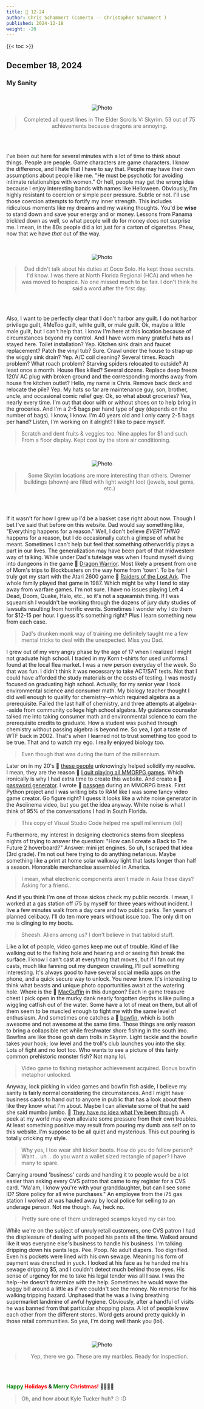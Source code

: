 ```yaml
---
title: 📁 12-24
author: Chris Schammert (csmertx -- Christopher Schammert )
published: 2024-12-18
weight: -20
---
```


<!-- The content of this website was written by Christopher Schammert aka Chris Schammert -->

<!--more-->

{{< toc >}}

## December 18, 2024
### My Sanity

<br />
<div style="text-align: center;">

![Photo](/Blog/daynight/2024/images/Screenshot_20240716_230515.png "My Skyrim character Goli either pondering the universe's secrets or looking for a beef po' boy sandwich")

> Completed all quest lines in The Elder Scrolls V: Skyrim. 53 out of 75 achievements because dragons are annoying.

<br />

</div><br />

I've been out here for several minutes with a lot of time to think about things. People are people. Game characters are game characters. I know the difference, and I hate that I have to say that. People may have their own assumptions about people like me. "He must be psychotic for avoiding intimate relationships with women." Or hell, people may get the wrong idea because I enjoy interesting bands with names like Helloween. Obviously, I'm highly resistant to coercion or simple peer pressure. Subtle or not. I'll use those coercion attempts to fortify my inner strength. This includes ridiculous moments like my dreams and my waking thoughts. You'd be <b>wise</b> to stand down and save your energy and or money. Lessons from Panama trickled down as well, so what people will do for money does not surprise me. I mean, in the 80s people did a lot just for a carton of cigarettes. Phew, now that we have _that_ out of the way.

<br />
<div style="text-align: center;">

![Photo](/Blog/daynight/2024/images/PXL_20220607_153144225.NIGHT_PXL_20220607_153238533.NIGHT_PXL_20220607_153717118.NIGHT_3402x2016.jpg "Dad's plaque from Panama")

> Dad didn't talk about his duties at Coco Solo. He kept those secrets. I'd know. I was there at North Florida Regional (HCA) and when he was moved to hospice. No one missed much to be fair. I don't think he said a word after the first day.

<br />

</div><br />

Also, I want to be perfectly clear that I don't harbor any guilt. I do not harbor privilege guilt, #MeToo guilt, white guilt, or male guilt. Ok, maybe a little male guilt, but I can't help that. I know I'm here at this location because of circumstances beyond my control. And I have worn many grateful hats as I stayed here. Toilet installation? Yep. Kitchen sink drain and faucet replacement? Patch the vinyl tub? Sure. Crawl under the house to strap up the wiggly sink drain? Yep. A/C coil cleaning? Several times. Roach problem? What roach problem? Starving spiders relocated to outside? At least once a month. House flies killed? Several dozens. Replace deep freeze 120V AC plug with broken ground and the corresponding months away from house fire kitchen outlet? Hello, my name is Chris. Remove back deck and relocate the pile? Yep. My hats so far are maintenance guy, son, brother, uncle, and occasional comic relief guy. Ok, so what about groceries? Yea, nearly every time. I'm out that door with or without shoes on to help bring in the groceries. And I'm a 2-5 bags per hand type of guy (depends on the number of bags). I know, I know. I'm 40 years old and I only carry 2-5 bags per hand? Listen, I'm working on it alright? I like to pace myself.

> Scratch and dent fruits & veggies too. Nine apples for $1 and such. From a floor display. Kept cool by the store air conditioning.

<br />
<div style="text-align: center;">

![Photo](/Blog/daynight/2024/images/Screenshot_20240908_214918.png "My Skyrim character Goli in a Dwemer building stopped to take a picture of a Dwemer hot tub")

> Some Skyrim locations are more interesting than others. Dwemer buildings (shown) are filled with light weight loot (jewels, soul gems, etc.)

<br />

</div><br />

If it wasn't for how I grew up I'd be a basket case right about now. Though I bet I've said that before on this website. Dad would say something like, "Everything happens for a reason." Well, I don't believe _EVERYTHING_ happens for a reason, but I do occasionally catch a glimpse of what he meant. Sometimes I can't help but feel that something otherworldly plays a part in our lives. The generalization may have been part of that midwestern way of talking. While under Dad's tutelage was when I found myself diving into dungeons in the game 🔗 [Dragon Warrior](https://en.wikipedia.org/wiki/Dragon_Quest "Wikipedia.org | Dragon Quest (AKA Dragon Quest in North America)"). Most likely a present from one of Mom's trips to Blockbusters on the way home from 'town'. To be fair I truly got my start with the Atari 2600 game 🔗 [Raiders of the Lost Ark](https://en.wikipedia.org/wiki/Raiders_of_the_Lost_Ark_(video_game) "Wikipedia.org | Raiders of the Lost Ark (video game)"). The whole family played that game in 1987. Which might be why I tend to stay away from warfare games. I'm not sure. I have no issues playing Left 4 Dead, Doom, Quake, Halo, etc., so it's not a squeamish thing. If I was squeamish I wouldn't be working through the dozens of jury duty studies of lawsuits resulting from horrific events. Sometimes I wonder why I do them for $12-15 per hour. I guess it's something right? Plus I learn something new from each case.

> Dad's drunken monk way of training me definitely taught me a few mental tricks to deal with the unexpected. Miss you Dad.

I grew out of my very angry phase by the age of 17 when I realized I might not graduate high school. I traded in my Korn t-shirts for used uniforms I found at the local flea market. I was a new person everyday of the week. So that was fun. I didn't think it was necessary to take ACT/SAT tests. Not that I could have afforded the study materials or the costs of testing. I was mostly focused on graduating high school. Actually, for my senior year I took environmental science and consumer math. My biology teacher thought I did well enough to qualify for chemistry--which required algebra as a prerequisite. Failed the last half of chemistry, and three attempts at algebra--aside from community college high school algebra. My guidance counselor talked me into taking consumer math and environmental science to earn the prerequisite credits to graduate. How a student was pushed through chemistry without passing algebra is beyond me. So yea, I got a taste of WTF back in 2002. That's when I learned not to trust something too good to be true. That and to watch my ego. I really enjoyed biology too.

> Even though that was during the turn of the millennium.

Later on in my 20's 🔗 [these people](/Blog/daynight/2024/0524#chris-schammert "Csmertx.com | Day & Night Blog \ 2024 \ 05/24 \ Chris Schammert") unknowingly helped solidify my resolve. I mean, they are the reason 🔗 [I quit playing all MMORPG games](https://www.youtube.com/watch?v=8IoVzwDb0Wo "Youtube.com | RoM: Akeli The Sage Day #42 (Full Video) (My last 4-5 hours in any MMORPG)"). Which ironically is why I had extra time to create this website. And create a 🔗 [password generator](https://asciinema.org/a/650733 "Asciinema.org | @csmertx | passgen"). I wrote 🔗 [passgen](https://github.com/csmertx/passgen "Github.com | @csmertx | passgen") during an MMORPG break. First Python project and I was writing bits to RAM like I was some fancy video game creator. Go figure right? I guess it looks like a white noise generator in the Asciinema video, but you get the idea anyway. White noise is what I think of 95% of the conversations I had in South Florida.

> This copy of Visual Studio Code helped me spell millennium (lol)

Furthermore, my interest in designing electronics stems from sleepless nights of trying to answer the question: "How can I create a Back to The Future 2 hoverboard?" Answer: mini jet engines. So uh, I scraped that idea (3rd grade). I'm not out here trying to do anything nefarious. Maybe something like a print at home solar walkway light that lasts longer than half a season. Honorable merchandise assembled in America.

> I mean, what electronic components aren't made in Asia these days? Asking for a friend..

And if you think I'm one of those sickos check my public records. I mean, I worked at a gas station off i75 by myself for three years without incident. I live a few minutes walk from a day care and two public parks. Ten years of planned celibacy. I'll do ten more years without issue too. The only dirt on me is clinging to my boots.

> Sheesh. Aliens among us? I don't believe in that tabloid stuff.

Like a lot of people, video games keep me out of trouble. Kind of like walking out to the fishing hole and hearing and or seeing fish break the surface. I know I can't cast at everything that moves, but if I fan out my casts, much like fanning out my dungeon crawling, I'll pull something interesting. It's always good to have several social media apps on the phone, and a quick secure way to unlock. You never know. It's interesting to think what beasts and unique photo opportunities await at the watering hole. Where is the 🔗 [MacGuffin](https://en.wikipedia.org/wiki/MacGuffin "Wikipedia.org | MacGuffin") in this dungeon? Each in game treasure chest I pick open in the murky dank nearly forgotten depths is like pulling a wiggling catfish out of the water. Some have a lot of meat on them, but all of them seem to be muscled enough to fight me with the same level of enthusiasm. And sometimes one catches a 🔗 [bowfin](https://en.wikipedia.org/wiki/Bowfin "Wikipedia.org | Bowfin"), which is both awesome and not awesome at the same time. Those things are only reason to bring a collapsible net while freshwater shore fishing in the south imo. Bowfins are like those gosh darn trolls in Skyrim. Light tackle and the bowfin takes your hook; low level and the troll's club launches you into the sky. Lots of fight and no loot too. Who wants to see a picture of this fairly common prehistoric monster fish? Not many lol.

> Video game to fishing metaphor achievement acquired. Bonus bowfin metaphor unlocked.

Anyway, lock picking in video games and bowfin fish aside, I believe my sanity is fairly normal considering the circumstances. And I might have business cards to hand out to anyone in public that has a look about them like they know what I'm about. Maybe I can alleviate some of that he said she said mumbo jumbo. 🔗 [They have no idea what I've been through](/Blog/daynight/2024/0524#chris-schammert "Csmertx.com | Day & Night Blog \ 2024 \ 05/24 \ Chris Schammert"). A peek at my world may even alleviate some pressure from their own troubles. At least something positive may result from pouring my dumb ass self on to this website. I'm suppose to be all quiet and mysterious. This out pouring is totally cricking my style.

> Why yes, I too wear shit kicker boots. How do you do fellow person? Want .. uh .. do you want a wallet sized rectangle of paper? I have many to spare.

Carrying around 'business' cards and handing it to people would be a lot easier than asking every CVS patron that came to my register for a CVS card. "Ma'am, I know you're with your granddaughter, but can I see some ID? Store policy for all wine purchases." An employee from the i75 gas station I worked at was hauled away by local police for selling to an underage person. Not me though. Aw, heck no.

> Pretty sure one of them underaged scamps keyed my car too.

While we're on the subject of unruly retail customers, one CVS patron I had the displeasure of dealing with pooped his pants all the time. Walked around like it was everyone else's business to handle his business. I'm talking dripping down his pants legs. Pee. Poop. No adult diapers. Too dignified. Even his pockets were lined with his own sewage. Meaning his form of payment was drenched in yuck. I looked at his face as he handed me his sewage dripping $5, and I couldn't detect much behind those eyes. His sense of urgency for me to take his legal tender was all I saw. I was the help--he doesn't fraternize with the help. Sometimes he would wave the soggy bill around a little as if we couldn't see the money. No remorse for his walking tripping hazard. Unphased that he was a living breathing supermarket landmine of awful hygiene. Obviously, after a handful of visits he was banned from that particular shopping plaza. A lot of people knew each other from the different stores. Word gets around pretty quickly in those retail communities. So yea, I'm doing well thank you (lol).

<br />
<div style="text-align: center;">

![Photo](/Blog/daynight/2024/images/PXL_20241218_190101837.jpg "Tux wearing patriotic shades, and a Chicago Cubs batting helmet while guarding my marbles")

> Yep, there we go. These are my marbles. Ready for inspection.

<br />

</div><br />

<b><span style="color:green">Happy</span> <span style="color:red">Holidays</span> & <span style="color:green">Merry</span> <span style="color:red">Christmas!</span> 🎄🎁🎅🎉</b>

> Oh, and how about Kyle Tucker huh? ⚾ :D